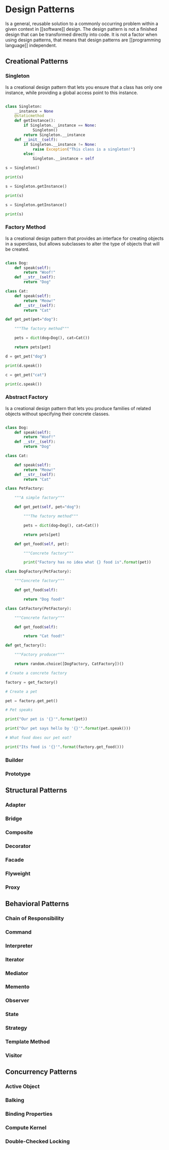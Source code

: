 # Design Patterns

Is a general, reusable solution to a commonly occurring problem within a given context in [[software]] design.
The design pattern is not a finished design that can be transformed directly into code. It is not a factor when using design patterns, that means that design patterns are [[programming language]] independent.


## Creational Patterns

### Singleton

Is a creational design pattern that lets you ensure that a class has only one instance, while providing a global access point to this instance.

```python

class Singleton:
    __instance = None
    @staticmethod
    def getInstance():
        if Singleton.__instance == None:
            Singleton()
        return Singleton.__instance
    def __init__(self):
        if Singleton.__instance != None:
            raise Exception("This class is a singleton!")
        else:
            Singleton.__instance = self

s = Singleton()

print(s)

s = Singleton.getInstance()

print(s)

s = Singleton.getInstance()

print(s)

```


### Factory Method

Is a creational design pattern that provides an interface for creating objects in a superclass, but allows subclasses to alter the type of objects that will be created.

```python

class Dog:
    def speak(self):
        return "Woof!"
    def __str__(self):
        return "Dog"

class Cat:
    def speak(self):
        return "Meow!"
    def __str__(self):
        return "Cat"

def get_pet(pet="dog"):

    """The factory method"""

    pets = dict(dog=Dog(), cat=Cat())

    return pets[pet]

d = get_pet("dog")

print(d.speak())

c = get_pet("cat")

print(c.speak())

```

### Abstract Factory

Is a creational design pattern that lets you produce families of related objects without specifying their concrete classes.

```python

class Dog:
    def speak(self):
        return "Woof!"
    def __str__(self):
        return "Dog"

class Cat:

    def speak(self):
        return "Meow!"
    def __str__(self):
        return "Cat"

class PetFactory:

    """A simple factory"""

    def get_pet(self, pet="dog"):

        """The factory method"""

        pets = dict(dog=Dog(), cat=Cat())

        return pets[pet]

    def get_food(self, pet):

        """Concrete factory"""

        print("Factory has no idea what {} food is".format(pet))

class DogFactory(PetFactory):

    """Concrete factory"""

    def get_food(self):

        return "Dog food!"

class CatFactory(PetFactory):

    """Concrete factory"""

    def get_food(self):

        return "Cat food!"

def get_factory():

    """Factory producer"""

    return random.choice([DogFactory, CatFactory])()

# Create a concrete factory

factory = get_factory()

# Create a pet

pet = factory.get_pet()

# Pet speaks

print("Our pet is '{}'".format(pet))

print("Our pet says hello by '{}'".format(pet.speak()))

# What food does our pet eat?

print("Its food is '{}'".format(factory.get_food()))

```

### Builder

### Prototype

## Structural Patterns

### Adapter

### Bridge

### Composite

### Decorator

### Facade

### Flyweight

### Proxy

## Behavioral Patterns

### Chain of Responsibility

### Command

### Interpreter

### Iterator

### Mediator

### Memento

### Observer

### State

### Strategy

### Template Method

### Visitor

## Concurrency Patterns

### Active Object

### Balking

### Binding Properties

### Compute Kernel

### Double-Checked Locking

